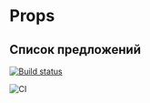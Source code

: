 # Props

## Список предложений

[![Build status](https://ci.appveyor.com/api/projects/status/9pbhxm83t21xlp7j?svg=true)](https://ci.appveyor.com/project/EvgeniiNoName/r3-2-listing)


![CI](https://github.com/EvgeniiNoName/R3.2_listing/actions/workflows/web.yml/badge.svg)
